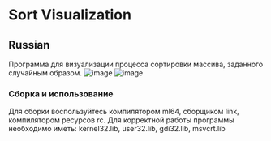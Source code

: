 # Sort Visualization
## Russian
Программа для визуализации процесса сортировки массива, заданного случайным образом.
![image](https://user-images.githubusercontent.com/36266839/230701645-d9980055-0e06-4a82-a348-32c25f09ae01.png)
![image](https://user-images.githubusercontent.com/36266839/230701653-2b3730b4-9e24-469e-9524-476223edbd99.png)
### Сборка и использование
Для сборки воспользуйтесь компилятором ml64, сборщиком link, компилятором ресурсов rc.
Для корректной работы программы необходимо иметь: kernel32.lib, user32.lib, gdi32.lib, msvcrt.lib
